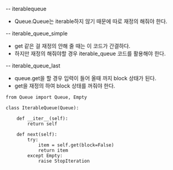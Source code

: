 
-- iterablequeue
   * Queue.Queue는 iterable하지 않기 때문에 따로 재정의 해줘야 한다.

-- iterable_queue_simple
   * get 같은 걸 재정의 안해 줄 때는 이 코드가 간결하다.
   * 하지만 재정의 해줘야할 경우 iterable_queue 코드를 활용해야 한다.

-- iterable_queue_last
   * queue.get을 할 경우 입력이 들어 올때 까지 block 상태가 된다.
   * get을 재정의 하여 block 상태를 꺼줘야 한다.
```
from Queue import Queue, Empty

class IterableQueue(Queue):

    def __iter__(self):
        return self

    def next(self):
        try:
            item = self.get(block=False)
            return item
        except Empty:
            raise StopIteration
```
